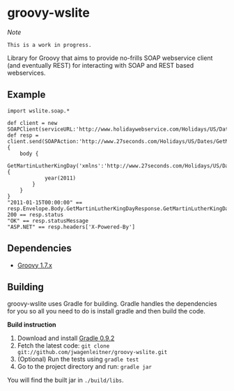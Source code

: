 # groovy-wslite

*Note*

    This is a work in progress.

Library for Groovy that aims to provide no-frills SOAP webservice client (and eventually REST)
for interacting with SOAP and REST based webservices.

## Example

    import wslite.soap.*

    def client = new SOAPClient(serviceURL:'http://www.holidaywebservice.com/Holidays/US/Dates/USHolidayDates.asmx')
    def resp = client.send(SOAPAction:'http://www.27seconds.com/Holidays/US/Dates/GetMartinLutherKingDay') {
        body {
            GetMartinLutherKingDay('xmlns':'http://www.27seconds.com/Holidays/US/Dates/') {
                year(2011)
            }
        }
    }
    "2011-01-15T00:00:00" == resp.Envelope.Body.GetMartinLutherKingDayResponse.GetMartinLutherKingDayResult.text()
    200 == resp.status
    "OK" == resp.statusMessage
    "ASP.NET" == resp.headers['X-Powered-By']

## Dependencies

* [Groovy 1.7.x](http://groovy.codehaus.org)

## Building

groovy-wslite uses Gradle for building. Gradle handles the dependencies
for you so all you need to do is install gradle and then build the
code.

**Build instruction**

1. Download and install [Gradle 0.9.2](http://www.gradle.org/downloads.html)
2. Fetch the latest code: `git clone git://github.com/jwagenleitner/groovy-wslite.git`
3. (Optional) Run the tests using `gradle test`
4. Go to the project directory and run: `gradle jar`

You will find the built jar in `./build/libs`.
